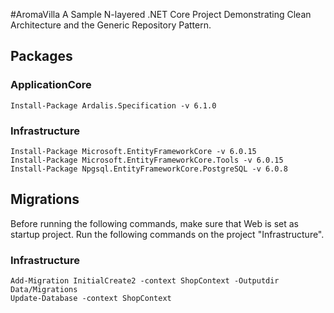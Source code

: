 #AromaVilla
A Sample N-layered .NET Core Project Demonstrating Clean Architecture and the Generic Repository Pattern.

## Packages

### ApplicationCore
```
Install-Package Ardalis.Specification -v 6.1.0
```

### Infrastructure
```
Install-Package Microsoft.EntityFrameworkCore -v 6.0.15
Install-Package Microsoft.EntityFrameworkCore.Tools -v 6.0.15
Install-Package Npgsql.EntityFrameworkCore.PostgreSQL -v 6.0.8
```

## Migrations
Before running the following commands, make sure that Web is set as startup project. Run the following commands on the project "Infrastructure".

### Infrastructure
```
Add-Migration InitialCreate2 -context ShopContext -Outputdir Data/Migrations
Update-Database -context ShopContext
```
